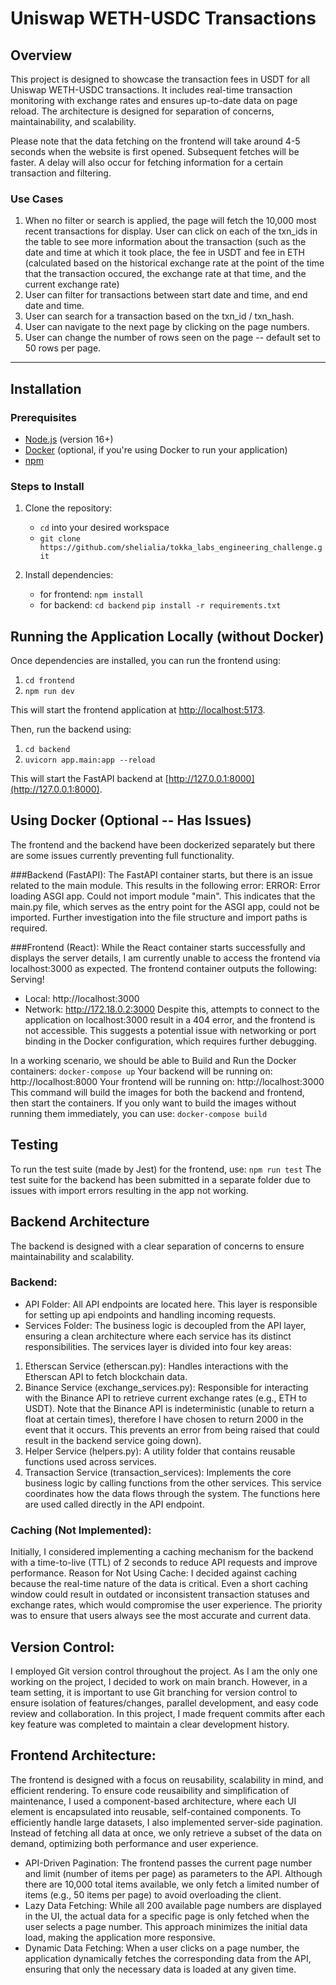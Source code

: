 # Uniswap WETH-USDC Transactions

## Overview
This project is designed to showcase the transaction fees in USDT for all Uniswap WETH-USDC transactions. It includes real-time transaction monitoring with exchange rates and ensures up-to-date data on page reload. The architecture is designed for separation of concerns, maintainability, and scalability.

Please note that the data fetching on the frontend will take around 4-5 seconds when the website is first opened. Subsequent fetches will be faster. A delay will also occur for fetching information for a certain transaction and filtering.

### Use Cases
1. When no filter or search is applied, the page will fetch the 10,000 most recent transactions for display. User can click on each of the txn_ids in the table to see more information about the transaction (such as the date and time at which it took place, the fee in USDT and fee in ETH (calculated based on the historical exchange rate at the point of the time that the transaction occured, the exchange rate at that time, and the current exchange rate)
2. User can filter for transactions between start date and time, and end date and time.
3. User can search for a transaction based on the txn_id / txn_hash.
4. User can navigate to the next page by clicking on the page numbers.
5. User can change the number of rows seen on the page -- default set to 50 rows per page.
   
---

## Installation

### Prerequisites
- [Node.js](https://nodejs.org/en/) (version 16+)
- [Docker](https://www.docker.com/) (optional, if you're using Docker to run your application)
- [npm](https://www.npmjs.com/)

### Steps to Install

1. Clone the repository:  
   - `cd` into your desired workspace  
   - `git clone https://github.com/shelialia/tokka_labs_engineering_challenge.git`

2. Install dependencies:  
   - for frontend: `npm install`
   - for backend: `cd backend` `pip install -r requirements.txt`

## Running the Application Locally (without Docker)
Once dependencies are installed, you can run the frontend using:  
1. `cd frontend`  
2. `npm run dev`  

This will start the frontend application at [http://localhost:5173](http://localhost:5173).

Then, run the backend using:  
1. `cd backend`  
2. `uvicorn app.main:app --reload`  

This will start the FastAPI backend at [http://127.0.0.1:8000](http://127.0.0.1:8000).


## Using Docker (Optional -- Has Issues)
The frontend and the backend have been dockerized separately but there are some issues currently preventing full functionality.

###Backend (FastAPI): The FastAPI container starts, but there is an issue related to the main module. This results in the following error:
ERROR:    Error loading ASGI app. Could not import module "main".
This indicates that the main.py file, which serves as the entry point for the ASGI app, could not be imported. Further investigation into the file structure and import paths is required.

###Frontend (React): While the React container starts successfully and displays the server details, I am currently unable to access the frontend via localhost:3000 as expected. The frontend container outputs the following:
Serving!
- Local:    http://localhost:3000
- Network:  http://172.18.0.2:3000
Despite this, attempts to connect to the application on localhost:3000 result in a 404 error, and the frontend is not accessible. This suggests a potential issue with networking or port binding in the Docker configuration, which requires further debugging.

In a working scenario, we should be able to Build and Run the Docker containers: `docker-compose up`
Your backend will be running on: http://localhost:8000
Your frontend will be running on: http://localhost:3000
This command will build the images for both the backend and frontend, then start the containers.
If you only want to build the images without running them immediately, you can use: `docker-compose build`

## Testing
To run the test suite (made by Jest) for the frontend, use: `npm run test` 
The test suite for the backend has been submitted in a separate folder due to issues with import errors resulting in the app not working. 

## Backend Architecture
The backend is designed with a clear separation of concerns to ensure maintainability and scalability.

### Backend:
- API Folder: All API endpoints are located here. This layer is responsible for setting up api endpoints and handling incoming requests.
- Services Folder: The business logic is decoupled from the API layer, ensuring a clean architecture where each service has its distinct responsibilities. The services layer is divided into four key areas:
1. Etherscan Service (etherscan.py): Handles interactions with the Etherscan API to fetch blockchain data.
2. Binance Service (exchange_services.py): Responsible for interacting with the Binance API to retrieve current exchange rates (e.g., ETH to USDT). Note that the Binance API is indeterministic (unable to return a float at certain times), therefore I have chosen to return 2000 in the event that it occurs. This prevents an error from being raised that could result in the backend service going down).
3. Helper Service (helpers.py): A utility folder that contains reusable functions used across services.
4. Transaction Service (transaction_services): Implements the core business logic by calling functions from the other services. This service coordinates how the data flows through the system. The functions here are used called directly in the API endpoint. 

### Caching (Not Implemented):
Initially, I considered implementing a caching mechanism for the backend with a time-to-live (TTL) of 2 seconds to reduce API requests and improve performance.
Reason for Not Using Cache: I decided against caching because the real-time nature of the data is critical. Even a short caching window could result in outdated or inconsistent transaction statuses and exchange rates, which would compromise the user experience. The priority was to ensure that users always see the most accurate and current data.

## Version Control:
I employed Git version control throughout the project. As I am the only one working on the project, I decided to work on main branch. However, in a team setting, it is important to use Git branching for version control to ensure isolation of features/changes, parallel development, and easy code review and collaboration. 
In this project, I made frequent commits after each key feature was completed to maintain a clear development history.

## Frontend Architecture:
The frontend is designed with a focus on reusability, scalability in mind, and efficient rendering. 
To ensure code reusaibility and simplification of maintenance, I used a component-based architecture, where each UI element is encapsulated into reusable, self-contained components.
To efficiently handle large datasets, I also implemented server-side pagination. Instead of fetching all data at once, we only retrieve a subset of the data on demand, optimizing both performance and user experience.
- API-Driven Pagination: The frontend passes the current page number and limit (number of items per page) as parameters to the API. Although there are 10,000 total items available, we only fetch a limited number of items (e.g., 50 items per page) to avoid overloading the client.
- Lazy Data Fetching: While all 200 available page numbers are displayed in the UI, the actual data for a specific page is only fetched when the user selects a page number. This approach minimizes the initial data load, making the application more responsive.
- Dynamic Data Fetching: When a user clicks on a page number, the application dynamically fetches the corresponding data from the API, ensuring that only the necessary data is loaded at any given time.
